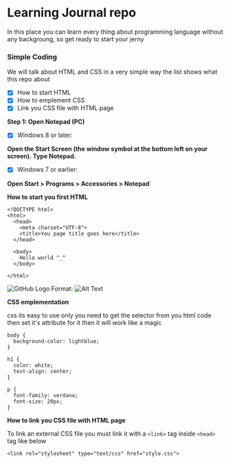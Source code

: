 # Learning Journal repo
In this place you can learn every thing about programming language without any backgroung, so get ready to start your jerny 

### Simple Coding
We will talk about HTML and CSS in a very simple way the list shows what this repo about
- [x] How to start HTML
- [x] How to emplement CSS
- [x] Link you CSS file with HTML page

**Step 1: Open Notepad (PC)**

- [x] Windows 8 or later:

__Open the Start Screen (the window symbol at the bottom left on your screen). Type Notepad.__

- [x] Windows 7 or earlier:

__Open Start > Programs > Accessories > Notepad__

**How to start you first HTML**
```
<!DOCTYPE html>
<html>
  <head>
    <meta charset="UTF-8">
    <title>You page title goes here</title>
  </head>

  <body>
    Hello world ^_^
  </body>

</html>
```
![GitHub Logo](https://www.w3schools.com/html/img_notepad.png)
Format: ![Alt Text](https://www.w3schools.com/html/img_notepad.png)

**CSS emplementation**

css its easy to use only you need to get the selector from you html code then set it's attribute for it then it will work like a magic 
```
body {
  background-color: lightblue;
}

h1 {
  color: white;
  text-align: center;
}

p {
  font-family: verdana;
  font-size: 20px;
}
```
**How to link you CSS file with HTML page**

To link an external CSS file you must link it with a `<link>` tag inside `<head>` tag like below
```
<link rel="stylesheet" type="text/css" href="style.css">
```

##
